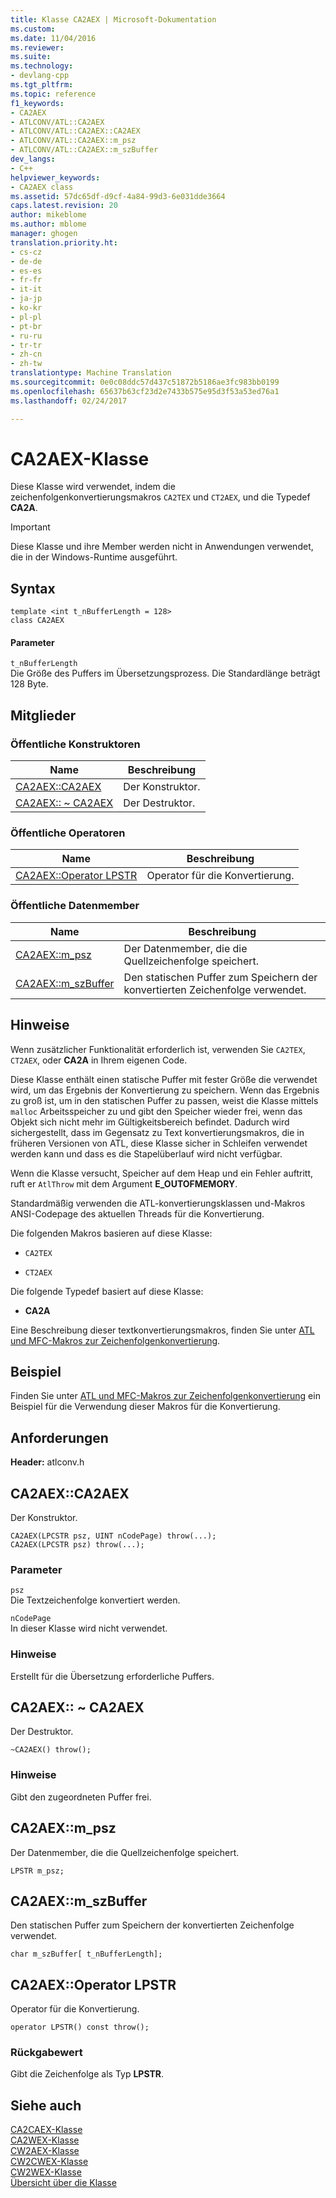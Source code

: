 ```yaml
---
title: Klasse CA2AEX | Microsoft-Dokumentation
ms.custom: 
ms.date: 11/04/2016
ms.reviewer: 
ms.suite: 
ms.technology:
- devlang-cpp
ms.tgt_pltfrm: 
ms.topic: reference
f1_keywords:
- CA2AEX
- ATLCONV/ATL::CA2AEX
- ATLCONV/ATL::CA2AEX::CA2AEX
- ATLCONV/ATL::CA2AEX::m_psz
- ATLCONV/ATL::CA2AEX::m_szBuffer
dev_langs:
- C++
helpviewer_keywords:
- CA2AEX class
ms.assetid: 57dc65df-d9cf-4a84-99d3-6e031dde3664
caps.latest.revision: 20
author: mikeblome
ms.author: mblome
manager: ghogen
translation.priority.ht:
- cs-cz
- de-de
- es-es
- fr-fr
- it-it
- ja-jp
- ko-kr
- pl-pl
- pt-br
- ru-ru
- tr-tr
- zh-cn
- zh-tw
translationtype: Machine Translation
ms.sourcegitcommit: 0e0c08ddc57d437c51872b5186ae3fc983bb0199
ms.openlocfilehash: 65637b63cf23d2e7433b575e95d3f53a53ed76a1
ms.lasthandoff: 02/24/2017

---
```

# <a name="ca2aex-class"></a>CA2AEX-Klasse
Diese Klasse wird verwendet, indem die zeichenfolgenkonvertierungsmakros `CA2TEX` und `CT2AEX`, und die Typedef **CA2A**.  
  
> [!IMPORTANT]
>  Diese Klasse und ihre Member werden nicht in Anwendungen verwendet, die in der Windows-Runtime ausgeführt.  
  
## <a name="syntax"></a>Syntax  
  
```
template <int t_nBufferLength = 128>
class CA2AEX
```  
  
#### <a name="parameters"></a>Parameter  
 `t_nBufferLength`  
 Die Größe des Puffers im Übersetzungsprozess. Die Standardlänge beträgt 128 Byte.  
  
## <a name="members"></a>Mitglieder  
  
### <a name="public-constructors"></a>Öffentliche Konstruktoren  
  
|Name|Beschreibung|  
|----------|-----------------|  
|[CA2AEX::CA2AEX](#ca2aex)|Der Konstruktor.|  
|[CA2AEX:: ~ CA2AEX](#dtor)|Der Destruktor.|  
  
### <a name="public-operators"></a>Öffentliche Operatoren  
  
|Name|Beschreibung|  
|----------|-----------------|  
|[CA2AEX::Operator LPSTR](#operator_lpstr)|Operator für die Konvertierung.|  
  
### <a name="public-data-members"></a>Öffentliche Datenmember  
  
|Name|Beschreibung|  
|----------|-----------------|  
|[CA2AEX::m_psz](#m_psz)|Der Datenmember, die die Quellzeichenfolge speichert.|  
|[CA2AEX::m_szBuffer](#m_szbuffer)|Den statischen Puffer zum Speichern der konvertierten Zeichenfolge verwendet.|  
  
## <a name="remarks"></a>Hinweise  
 Wenn zusätzlicher Funktionalität erforderlich ist, verwenden Sie `CA2TEX`, `CT2AEX`, oder **CA2A** in Ihrem eigenen Code.  
  
 Diese Klasse enthält einen statische Puffer mit fester Größe die verwendet wird, um das Ergebnis der Konvertierung zu speichern. Wenn das Ergebnis zu groß ist, um in den statischen Puffer zu passen, weist die Klasse mittels `malloc` Arbeitsspeicher zu und gibt den Speicher wieder frei, wenn das Objekt sich nicht mehr im Gültigkeitsbereich befindet. Dadurch wird sichergestellt, dass im Gegensatz zu Text konvertierungsmakros, die in früheren Versionen von ATL, diese Klasse sicher in Schleifen verwendet werden kann und dass es die Stapelüberlauf wird nicht verfügbar.  
  
 Wenn die Klasse versucht, Speicher auf dem Heap und ein Fehler auftritt, ruft er `AtlThrow` mit dem Argument **E_OUTOFMEMORY**.  
  
 Standardmäßig verwenden die ATL-konvertierungsklassen und-Makros ANSI-Codepage des aktuellen Threads für die Konvertierung.  
  
 Die folgenden Makros basieren auf diese Klasse:  
  
- `CA2TEX`  
  
- `CT2AEX`  
  
 Die folgende Typedef basiert auf diese Klasse:  
  
- **CA2A**  
  
 Eine Beschreibung dieser textkonvertierungsmakros, finden Sie unter [ATL und MFC-Makros zur Zeichenfolgenkonvertierung](http://msdn.microsoft.com/library/8f53659e-0464-4424-97db-6b8453c49863).  
  
## <a name="example"></a>Beispiel  
 Finden Sie unter [ATL und MFC-Makros zur Zeichenfolgenkonvertierung](http://msdn.microsoft.com/library/8f53659e-0464-4424-97db-6b8453c49863) ein Beispiel für die Verwendung dieser Makros für die Konvertierung.  
  
## <a name="requirements"></a>Anforderungen  
 **Header:** atlconv.h  
  
##  <a name="ca2aex"></a>CA2AEX::CA2AEX  
 Der Konstruktor.  
  
```
CA2AEX(LPCSTR psz, UINT nCodePage) throw(...);
CA2AEX(LPCSTR psz) throw(...);
```  
  
### <a name="parameters"></a>Parameter  
 `psz`  
 Die Textzeichenfolge konvertiert werden.  
  
 `nCodePage`  
 In dieser Klasse wird nicht verwendet.  
  
### <a name="remarks"></a>Hinweise  
 Erstellt für die Übersetzung erforderliche Puffers.  
  
##  <a name="dtor"></a>CA2AEX:: ~ CA2AEX  
 Der Destruktor.  
  
```
~CA2AEX() throw();
```  
  
### <a name="remarks"></a>Hinweise  
 Gibt den zugeordneten Puffer frei.  
  
##  <a name="m_psz"></a>CA2AEX::m_psz  
 Der Datenmember, die die Quellzeichenfolge speichert.  
  
```
LPSTR m_psz;
```  
  
##  <a name="m_szbuffer"></a>CA2AEX::m_szBuffer  
 Den statischen Puffer zum Speichern der konvertierten Zeichenfolge verwendet.  
  
```
char m_szBuffer[ t_nBufferLength];
```  
  
##  <a name="operator_lpstr"></a>CA2AEX::Operator LPSTR  
 Operator für die Konvertierung.  
  
```
operator LPSTR() const throw();
```  
  
### <a name="return-value"></a>Rückgabewert  
 Gibt die Zeichenfolge als Typ **LPSTR**.  
  
## <a name="see-also"></a>Siehe auch  
 [CA2CAEX-Klasse](../../atl/reference/ca2caex-class.md)   
 [CA2WEX-Klasse](../../atl/reference/ca2wex-class.md)   
 [CW2AEX-Klasse](../../atl/reference/cw2aex-class.md)   
 [CW2CWEX-Klasse](../../atl/reference/cw2cwex-class.md)   
 [CW2WEX-Klasse](../../atl/reference/cw2wex-class.md)   
 [Übersicht über die Klasse](../../atl/atl-class-overview.md)
